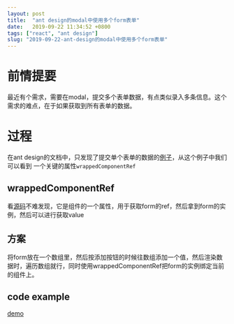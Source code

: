 ```yaml
---
layout: post
title:  "ant design的modal中使用多个form表单"
date:   2019-09-22 11:34:52 +0800
tags: ["react", "ant design"]
slug: "2019-09-22-ant-design的modal中使用多个form表单"
---
```


# 前情提要
最近有个需求，需要在modal，提交多个表单数据，有点类似录入多条信息。这个需求的难点，在于如果获取到所有表单的数据。

# 过程
在ant design的文档中，只发现了提交单个表单的数据的[例子](https://ant.design/components/form-cn/#components-form-demo-form-in-modal)，从这个例子中我们可以看到
一个关键的属性`wrappedComponentRef`

## wrappedComponentRef
看[源码](https://github.com/react-component/form/blob/master/src/createBaseForm.js)不难发现，它是组件的一个属性，用于获取form的ref，然后拿到form的实例，然后可以进行获取value

## 方案
将form放在一个数组里，然后按添加按钮的时候往数组添加一个值，然后渲染数据时，遍历数组就行，同时使用wrappedComponentRef把form的实例绑定当前的组件上。

## code example
[demo](https://codesandbox.io/embed/inspiring-oskar-4nlpr)
